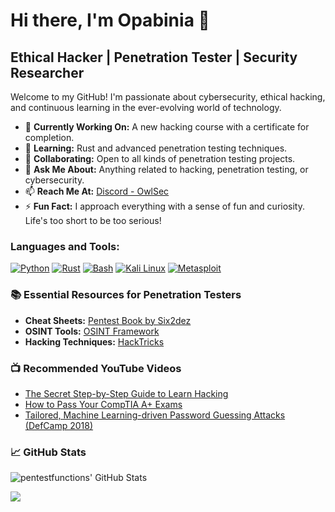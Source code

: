 # Hi there, I'm Opabinia 👋

## Ethical Hacker | Penetration Tester | Security Researcher

Welcome to my GitHub! I'm passionate about cybersecurity, ethical hacking, and continuous learning in the ever-evolving world of technology.

- 🔭 **Currently Working On:** A new hacking course with a certificate for completion.
- 🌱 **Learning:** Rust and advanced penetration testing techniques.
- 👯 **Collaborating:** Open to all kinds of penetration testing projects.
- 💬 **Ask Me About:** Anything related to hacking, penetration testing, or cybersecurity.
- 📫 **Reach Me At:** [Discord - OwlSec](https://discord.gg/owlsec)
- ⚡ **Fun Fact:** I approach everything with a sense of fun and curiosity. Life's too short to be too serious!

### Languages and Tools:

[![Python][python-shield]][python-url]
[![Rust][rust-shield]][rust-url]
[![Bash][bash-shield]][bash-url]
[![Kali Linux][kali-linux-shield]][kali-linux-url]
[![Metasploit][metasploit-shield]][metasploit-url]

### 📚 Essential Resources for Penetration Testers

- **Cheat Sheets:** [Pentest Book by Six2dez](https://pentestbook.six2dez.com/)
- **OSINT Tools:** [OSINT Framework](https://osintframework.com/)
- **Hacking Techniques:** [HackTricks](https://book.hacktricks.xyz/)

### 📺 Recommended YouTube Videos

- [The Secret Step-by-Step Guide to Learn Hacking](https://www.youtube.com/watch?v=2TofunAI6fU)
- [How to Pass Your CompTIA A+ Exams](https://www.youtube.com/watch?v=OS9MJjNK6gA&list=PLG49S3nxzAnlGHY8ObL8DiyP3AIu9vd3K)
- [Tailored, Machine Learning-driven Password Guessing Attacks (DefCamp 2018)](https://www.youtube.com/watch?v=iK6ZbD6v9Gg)

### 📈 GitHub Stats

![pentestfunctions' GitHub Stats](https://github-readme-stats.vercel.app/api?username=pentestfunctions&show_icons=true&theme=radical)

<!-- Links to your social media accounts -->

[python-shield]: https://img.shields.io/badge/-Python-black?style=flat-square&logo=python
[python-url]: https://python.org
[rust-shield]: https://img.shields.io/badge/-Rust-black?style=flat-square&logo=rust
[rust-url]: https://www.rust-lang.org/
[bash-shield]: https://img.shields.io/badge/-Bash-black?style=flat-square&logo=gnu-bash
[bash-url]: https://www.gnu.org/software/bash/
[kali-linux-shield]: https://img.shields.io/badge/-Kali_Linux-black?style=flat-square&logo=kali-linux
[kali-linux-url]: https://www.kali.org/
[metasploit-shield]: https://img.shields.io/badge/-Metasploit-black?style=flat-square&logo=metasploit
[metasploit-url]: https://www.metasploit.com/

![](https://komarev.com/ghpvc/?username=pentestfunctions)
